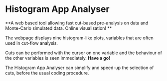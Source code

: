 # Histogram App Analyser

**A web based tool allowing fast cut-based pre-analysis on data and Monte-Carlo simulated data.  Online visualisation!
**

The webpage displays nine histogram-like plots, variables that are often used in cut-flow analysis.  

Cuts can be performed with the cursor on one variable and the behaviour of the other variables is seen immediately.  **Have a go!**

The Histogram App Analyser can simplify and speed-up the selection of cuts, before the usual coding procedure.

